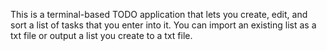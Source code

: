 This is a terminal-based TODO application that lets you create, edit, and sort a list of tasks that you enter into it. You can import an existing list as a txt file or output a list you create to a txt file.
